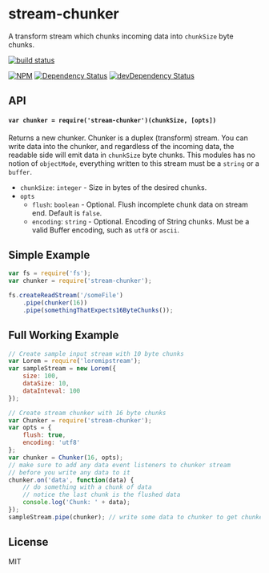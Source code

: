 # stream-chunker

A transform stream which chunks incoming data into `chunkSize` byte chunks.

[![build status](https://secure.travis-ci.org/klyngbaek/stream-chunker.png)](http://travis-ci.org/klyngbaek/stream-chunker)

[![NPM](https://nodei.co/npm/stream-chunker.png)](https://nodei.co/npm/stream-chunker/)
[![Dependency Status](https://david-dm.org/klyngbaek/stream-chunker.svg)](https://david-dm.org/klyngbaek/stream-chunker)
[![devDependency Status](https://david-dm.org/klyngbaek/stream-chunker/dev-status.svg)](https://david-dm.org/klyngbaek/stream-chunker#info=devDependencies)

## API

#### `var chunker = require('stream-chunker')(chunkSize, [opts])`
Returns a new chunker. Chunker is a duplex (transform) stream. You can write data into the
chunker, and regardless of the incoming data, the readable side will emit data
in `chunkSize` byte chunks. This modules has no notion of `objectMode`, everything
written to this stream must be a `string` or a `buffer`.

- `chunkSize`: `integer` - Size in bytes of the desired chunks.
- `opts`
  - `flush`: `boolean` - Optional. Flush incomplete chunk data on stream end. Default is `false`.
  - `encoding`: `string` - Optional. Encoding of String chunks. Must be a valid Buffer encoding, such as `utf8` or `ascii`.

## Simple Example
```javascript
var fs = require('fs');
var chunker = require('stream-chunker');

fs.createReadStream('/someFile')
  	.pipe(chunker(16))
  	.pipe(somethingThatExpects16ByteChunks());
```

## Full Working Example
```javascript
// Create sample input stream with 10 byte chunks
var Lorem = require('loremipstream');
var sampleStream = new Lorem({
	size: 100,
	dataSize: 10,
	dataInteval: 100
});

// Create stream chunker with 16 byte chunks
var Chunker = require('stream-chunker');
var opts = {
	flush: true,
	encoding: 'utf8'
};
var chunker = Chunker(16, opts);
// make sure to add any data event listeners to chunker stream
// before you write any data to it
chunker.on('data', function(data) {
    // do something with a chunk of data
    // notice the last chunk is the flushed data
    console.log('Chunk: ' + data);
});
sampleStream.pipe(chunker); // write some data to chunker to get chunked

```

## License
MIT
